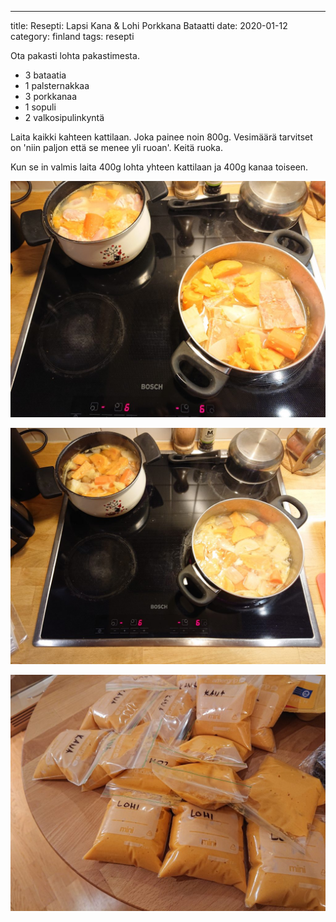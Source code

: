 ---
title: Resepti: Lapsi Kana & Lohi Porkkana Bataatti
date: 2020-01-12
category: finland
tags: resepti

Ota pakasti lohta pakastimesta.

- 3 bataatia
- 1 palsternakkaa
- 3 porkkanaa
- 1 sopuli
- 2 valkosipulinkyntä

Laita kaikki kahteen kattilaan. Joka painee noin 800g. Vesimäärä tarvitset on 'niin paljon että se menee yli ruoan'. Keitä ruoka.

Kun se in valmis laita 400g lohta yhteen kattilaan ja 400g kanaa toiseen.

![](images/DSC_1338-1024x768.jpg)

![](images/DSC_1337-1024x768.jpg)

![](images/DSC_1339-1024x768.jpg)
